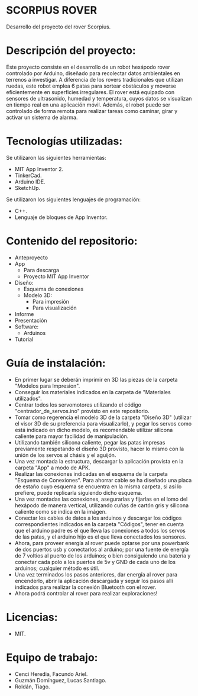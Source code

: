 # SCORPIUS ROVER
Desarrollo del proyecto del rover Scorpius.

# Descripción del proyecto:
Este proyecto consiste en el desarrollo de un robot hexápodo rover controlado por Arduino, diseñado para recolectar datos ambientales en terrenos a investigar. A diferencia de los rovers tradicionales que utilizan ruedas, este robot emplea 6 patas para sortear obstáculos y moverse eficientemente en superficies irregulares. El rover está equipado con sensores de ultrasonido, humedad y temperatura, cuyos datos se visualizan en tiempo real en una aplicación móvil. Además, el robot puede ser controlado de forma remota para realizar tareas como caminar, girar y activar un sistema de alarma.

# Tecnologías utilizadas:
  Se utilizaron las siguientes herramientas:
   - MIT App Inventor 2.
   - TinkerCad.
   - Arduino IDE.
   - SketchUp.

  Se utilizaron los siguientes lenguajes de programación:
   - C++.
   - Lenguaje de bloques de App Inventor.

# Contenido del repositorio:
- Anteproyecto
- App
  * Para descarga
  * Proyecto MIT App Inventor
- Diseño:
  * Esquema de conexiones
  * Modelo 3D:
    - Para impresión
    - Para visualización
- Informe
- Presentación
- Software:
  * Arduinos
- Tutorial

# Guía de instalación:
- En primer lugar se deberán imprimir en 3D las piezas de la carpeta "Modelos para Impresion".
- Conseguir los materiales indicados en la carpeta de "Materiales utilizados".
- Centrar todos los servomotores utilizando el código "centrador_de_servos.ino" provisto en este repositorio.
- Tomar como regerencia el modelo 3D de la carpeta "Diseño 3D" (utilizar el visor 3D de su preferencia para visualizarlo), y pegar los servos como está indicado en dicho modelo, es recomendable utilizar silicona caliente para mayor facilidad de manipulación.
- Utilizando también silicona caliente, pegar las patas impresas previamente respetando el diseño 3D provisto, hacer lo mismo con la unión de los servos al chásis y el aguijón.
- Una vez montada la estructura, descargar la aplicación provista en la carpeta "App" a modo de APK.
- Realizar las conexiones indicadas en el esquema de la carpeta "Esquema de Conexiones". Para ahorrar cable se ha diseñado una placa de estaño cuyo esquema se encuentra en la misma carpeta, si así lo prefiere, puede replicarla siguiendo dicho esquema.
- Una vez montadas las conexiones, asegurarlas y fijarlas en el lomo del hexápodo de manera vertical, utilizando cuñas de cartón gris y silicona caliente como se indica en la imágen.
- Conectar los cables de datos a los arduinos y descargar los códigos correspondientes indicados en la carpeta "Códigos", tener en cuenta que el arduino padre es el que lleva las conexiones a todos los servos de las patas, y el arduino hijo es el que lleva conectados los sensores.
- Ahora, para proveer energía al rover puede optarse por una powerbank de dos puertos usb y conectarlos al arduino; por una fuente de energía de 7 voltios al puerto de los arduinos; o bien consiguiendo una batería y conectar cada polo a los puertos de 5v y GND de cada uno de los arduinos; cualquier método es útil.
- Una vez terminados los pasos anteriores, dar energía al rover para encenderlo, abrir la aplicación descargada y seguir los pasos allí indicados para realizar la conexión Bluetooth con el rover.
- Ahora podrá controlar al rover para realizar exploraciones!

# Licencias:
- MIT.

# Equipo de trabajo:
- Cenci Heredia, Facundo Ariel.
- Guzmán Domínguez, Lucas Santiago.
- Roldán, Tiago.

